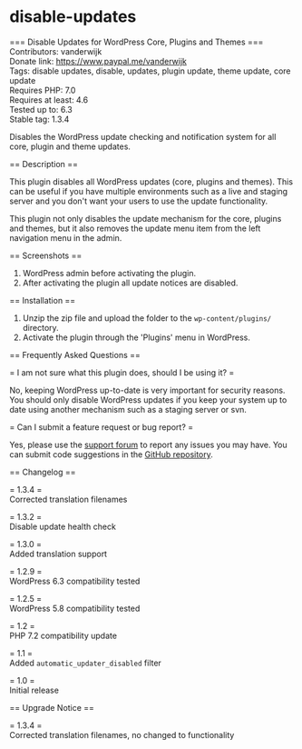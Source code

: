 # disable-updates

=== Disable Updates for WordPress Core, Plugins and Themes ===  
Contributors: vanderwijk  
Donate link:  https://www.paypal.me/vanderwijk  
Tags: disable updates, disable, updates, plugin update, theme update, core update  
Requires PHP: 7.0  
Requires at least: 4.6  
Tested up to: 6.3  
Stable tag: 1.3.4  

Disables the WordPress update checking and notification system for all core, plugin and theme updates.

== Description ==

This plugin disables all WordPress updates (core, plugins and themes). This can be useful if you have multiple environments such as a live and staging server and you don't want your users to use the update functionality.

This plugin not only disables the update mechanism for the core, plugins and themes, but it also removes the update menu item from the left navigation menu in the admin.

== Screenshots ==

1. WordPress admin before activating the plugin.
2. After activating the plugin all update notices are disabled.

== Installation ==

1. Unzip the zip file and upload the folder to the `wp-content/plugins/` directory.
2. Activate the plugin through the 'Plugins' menu in WordPress.

== Frequently Asked Questions ==

= I am not sure what this plugin does, should I be using it? =

No, keeping WordPress up-to-date is very important for security reasons. You should only disable WordPress updates if you keep your system up to date using another mechanism such as a staging server or svn.

= Can I submit a feature request or bug report? =

Yes, please use the [support forum](https://wordpress.org/support/plugin/disable-updates/) to report any issues you may have. You can submit code suggestions in the [GitHub repository](https://github.com/vanderwijk/disable-updates).

== Changelog ==

= 1.3.4 =  
Corrected translation filenames

= 1.3.2 =  
Disable update health check

= 1.3.0 =  
Added translation support

= 1.2.9 =  
WordPress 6.3 compatibility tested

= 1.2.5 =  
WordPress 5.8 compatibility tested

= 1.2 =  
PHP 7.2 compatibility update

= 1.1 =  
Added `automatic_updater_disabled` filter

= 1.0 =  
Initial release

== Upgrade Notice ==

= 1.3.4 =  
Corrected translation filenames, no changed to functionality